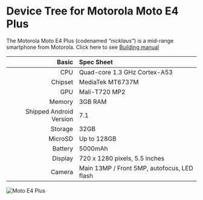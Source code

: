 Device Tree for Motorola Moto E4 Plus
===========================================

The Motorola Moto E4 Plus (codenamed _"nicklaus"_) is a mid-range smartphone from Motorola.
Click here to see [Building manual](https://github.com/LineageOS-MediaTek/android_device_motorola_nicklaus/tree/cm-14.1/MANUAL.md)

Basic   | Spec Sheet
-------:|:-------------------------
CPU     | Quad-core 1.3 GHz Cortex-A53
Chipset | MediaTek MT6737M
GPU     | Mali-T720 MP2
Memory  | 3GB RAM
Shipped Android Version | 7.1
Storage | 32GB
MicroSD | Up to 128GB
Battery | 5000mAh
Display | 720 x 1280 pixels, 5.5 inches
Camera  | Main 13MP / Front 5MP, autofocus, LED flash

![Moto E4 Plus](http://drop.ndtv.com/TECH/product_database/images/6132017104528AM_635_motoe4plusdb.jpeg "Moto E4 Plus")




